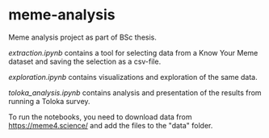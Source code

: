# meme-analysis
Meme analysis project as part of BSc thesis.

_extraction.ipynb_ contains a tool for selecting data from a Know Your Meme dataset and saving the selection as a csv-file.

_exploration.ipynb_ contains visualizations and exploration of the same data.

_toloka_analysis.ipynb_ contains analysis and presentation of the results from running a Toloka survey.

To run the notebooks, you need to download data from https://meme4.science/ and add the files to the "data" folder. 
